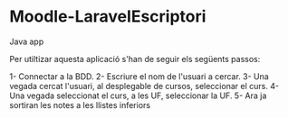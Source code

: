 # Moodle-LaravelEscriptori
Java app

Per utiltizar aquesta aplicació s'han de seguir els següents passos:

1- Connectar a la BDD.
2- Escriure el nom de l'usuari a cercar.
3- Una vegada cercat l'usuari, al desplegable de cursos, seleccionar el curs.
4- Una vegada seleccionat el curs, a les UF, seleccionar la UF.
5- Ara ja sortiran les notes a les llistes inferiors
